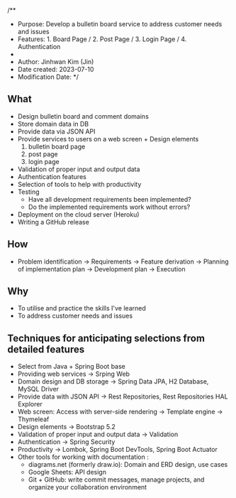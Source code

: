 <Bulletin Board Service>

/**
 * Purpose: Develop a bulletin board service to address customer needs and issues
 * Features: 1. Board Page / 2. Post Page / 3. Login Page / 4. Authentication 
 *
 * Author: Jinhwan Kim (Jin)
 * Date created: 2023-07-10
 * Modification Date:
 */


## What 
  * Design bulletin board and comment domains
  * Store domain data in DB
  * Provide data via JSON API 
  * Provide services to users on a web screen + Design elements
    1. bulletin board page
    2. post page
    3. login page
  * Validation of proper input and output data
  * Authentication features
  * Selection of tools to help with productivity
  * Testing
    - Have all development requirements been implemented?
    - Do the implemented requirements work without errors?      
  * Deployment on the cloud server (Heroku)
  * Writing a GitHub release

## How
  * Problem identification -> Requirements -> Feature derivation -> Planning of implementation plan 
    -> Development plan -> Execution

## Why
  * To utilise and practice the skills I've learned
  * To address customer needs and issues

## Techniques for anticipating selections from detailed features
  * Select from Java + Spring Boot base
  * Providing web services -> Srping Web
  * Domain design and DB storage -> Spring Data JPA, H2 Database, MySQL Driver
  * Provide data with JSON API -> Rest Repositories, Rest Repositories HAL Explorer
  * Web screen: Access with server-side rendering -> Template engine -> Thymeleaf
  * Design elements -> Bootstrap 5.2
  * Validation of proper input and output data -> Validation
  * Authentication -> Spring Security
  * Productivity -> Lombok, Spring Boot DevTools, Spring Boot Actuator
  * Other tools for working with documentation : 
    - diagrams.net (formerly draw.io): Domain and ERD design, use cases
    - Google Sheets: API design
    - Git + GitHub: write commit messages, manage projects, and organize your collaboration environment


